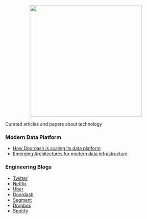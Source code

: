 <p align="center"><img src="https://bit.ly/3rVtwZi" width="350"></p>

Curated articles and papers about technology

### Modern Data Platform

- [How Doordash is scaling its data platform](https://doordash.engineering/2020/09/25/how-doordash-is-scaling-its-data-platform/)
- [Emerging Architectures for modern data infrastructure](https://a16z.com/2020/10/15/the-emerging-architectures-for-modern-data-infrastructure/)
 


### Engineering Blogs
- [Twitter](https://blog.twitter.com/engineering/en_us.html)
- [Netflix](https://netflixtechblog.com/?gi=897568af33e8)
- [Uber](https://eng.uber.com/)
- [Doordash](https://doordash.engineering/)
- [Segment](https://segment.com/blog/engineering/)
- [Dropbox](https://dropbox.tech/)
- [Spotify](https://engineering.atspotify.com/)
